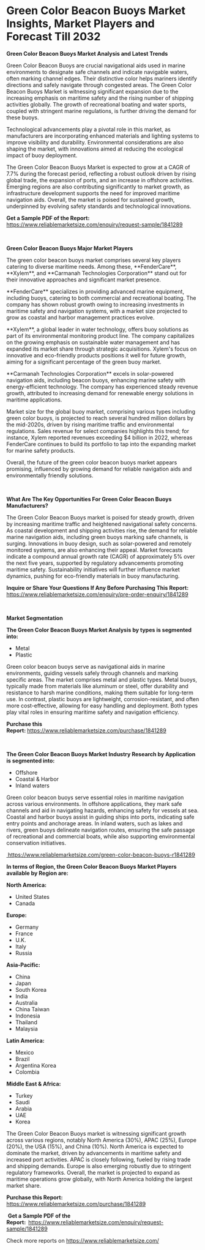 <p><h1>Green Color Beacon Buoys Market Insights, Market Players and Forecast Till 2032</h1></p><p><strong>Green Color Beacon Buoys Market Analysis and Latest Trends</strong></p>
<p><p>Green Color Beacon Buoys are crucial navigational aids used in marine environments to designate safe channels and indicate navigable waters, often marking channel edges. Their distinctive color helps mariners identify directions and safely navigate through congested areas. The Green Color Beacon Buoys Market is witnessing significant expansion due to the increasing emphasis on maritime safety and the rising number of shipping activities globally. The growth of recreational boating and water sports, coupled with stringent marine regulations, is further driving the demand for these buoys.</p><p>Technological advancements play a pivotal role in this market, as manufacturers are incorporating enhanced materials and lighting systems to improve visibility and durability. Environmental considerations are also shaping the market, with innovations aimed at reducing the ecological impact of buoy deployment.</p><p>The Green Color Beacon Buoys Market is expected to grow at a CAGR of 7.7% during the forecast period, reflecting a robust outlook driven by rising global trade, the expansion of ports, and an increase in offshore activities. Emerging regions are also contributing significantly to market growth, as infrastructure development supports the need for improved maritime navigation aids. Overall, the market is poised for sustained growth, underpinned by evolving safety standards and technological innovations.</p></p>
<p><strong>Get a Sample PDF of the Report:&nbsp;</strong> <a href="https://www.reliablemarketsize.com/enquiry/request-sample/1841289?utm_campaign=3248&utm_medium=2&utm_source=Github&utm_content=ia&utm_term=12042025&utm_id=green-color-beacon-buoys">https://www.reliablemarketsize.com/enquiry/request-sample/1841289</a></p>
<p>&nbsp;</p>
<p><strong>Green Color Beacon Buoys Major Market Players</strong></p>
<p><p>The green color beacon buoys market comprises several key players catering to diverse maritime needs. Among these, **FenderCare**, **Xylem**, and **Carmanah Technologies Corporation** stand out for their innovative approaches and significant market presence.</p><p>**FenderCare** specializes in providing advanced marine equipment, including buoys, catering to both commercial and recreational boating. The company has shown robust growth owing to increasing investments in maritime safety and navigation systems, with a market size projected to grow as coastal and harbor management practices evolve.</p><p>**Xylem**, a global leader in water technology, offers buoy solutions as part of its environmental monitoring product line. The company capitalizes on the growing emphasis on sustainable water management and has expanded its market share through strategic acquisitions. Xylem's focus on innovative and eco-friendly products positions it well for future growth, aiming for a significant percentage of the green buoy market.</p><p>**Carmanah Technologies Corporation** excels in solar-powered navigation aids, including beacon buoys, enhancing marine safety with energy-efficient technology. The company has experienced steady revenue growth, attributed to increasing demand for renewable energy solutions in maritime applications.</p><p>Market size for the global buoy market, comprising various types including green color buoys, is projected to reach several hundred million dollars by the mid-2020s, driven by rising maritime traffic and environmental regulations. Sales revenue for select companies highlights this trend; for instance, Xylem reported revenues exceeding $4 billion in 2022, whereas FenderCare continues to build its portfolio to tap into the expanding market for marine safety products.</p><p>Overall, the future of the green color beacon buoys market appears promising, influenced by growing demand for reliable navigation aids and environmentally friendly solutions.</p></p>
<p>&nbsp;</p>
<p><strong>What Are The Key Opportunities For Green Color Beacon Buoys Manufacturers?</strong></p>
<p><p>The Green Color Beacon Buoys market is poised for steady growth, driven by increasing maritime traffic and heightened navigational safety concerns. As coastal development and shipping activities rise, the demand for reliable marine navigation aids, including green buoys marking safe channels, is surging. Innovations in buoy design, such as solar-powered and remotely monitored systems, are also enhancing their appeal. Market forecasts indicate a compound annual growth rate (CAGR) of approximately 5% over the next five years, supported by regulatory advancements promoting maritime safety. Sustainability initiatives will further influence market dynamics, pushing for eco-friendly materials in buoy manufacturing.</p></p>
<p><strong>Inquire or Share Your Questions If Any Before Purchasing This Report:</strong> <a href="https://www.reliablemarketsize.com/enquiry/pre-order-enquiry/1841289?utm_campaign=3248&utm_medium=2&utm_source=Github&utm_content=ia&utm_term=12042025&utm_id=green-color-beacon-buoys">https://www.reliablemarketsize.com/enquiry/pre-order-enquiry/1841289</a></p>
<p>&nbsp;</p>
<p><strong>Market Segmentation</strong></p>
<p><strong>The Green Color Beacon Buoys Market Analysis by types is segmented into:</strong></p>
<p><ul><li>Metal</li><li>Plastic</li></ul></p>
<p><p>Green color beacon buoys serve as navigational aids in marine environments, guiding vessels safely through channels and marking specific areas. The market comprises metal and plastic types. Metal buoys, typically made from materials like aluminum or steel, offer durability and resistance to harsh marine conditions, making them suitable for long-term use. In contrast, plastic buoys are lightweight, corrosion-resistant, and often more cost-effective, allowing for easy handling and deployment. Both types play vital roles in ensuring maritime safety and navigation efficiency.</p></p>
<p><strong>Purchase this Report:&nbsp;</strong><a href="https://www.reliablemarketsize.com/purchase/1841289?utm_campaign=3248&utm_medium=2&utm_source=Github&utm_content=ia&utm_term=12042025&utm_id=green-color-beacon-buoys">https://www.reliablemarketsize.com/purchase/1841289</a></p>
<p>&nbsp;</p>
<p><strong>The Green Color Beacon Buoys Market Industry Research by Application is segmented into:</strong></p>
<p><ul><li>Offshore</li><li>Coastal & Harbor</li><li>Inland waters</li></ul></p>
<p><p>Green color beacon buoys serve essential roles in maritime navigation across various environments. In offshore applications, they mark safe channels and aid in navigating hazards, enhancing safety for vessels at sea. Coastal and harbor buoys assist in guiding ships into ports, indicating safe entry points and anchorage areas. In inland waters, such as lakes and rivers, green buoys delineate navigation routes, ensuring the safe passage of recreational and commercial boats, while also supporting environmental conservation initiatives.</p></p>
<p><a href="https://www.reliablemarketsize.com/green-color-beacon-buoys-r1841289?utm_campaign=3248&utm_medium=2&utm_source=Github&utm_content=ia&utm_term=12042025&utm_id=green-color-beacon-buoys">&nbsp;https://www.reliablemarketsize.com/green-color-beacon-buoys-r1841289</a></p>
<p><strong>In terms of Region, the Green Color Beacon Buoys Market Players available by Region are:</strong></p>
<p>
    <p> <strong> North America: </strong>
        <ul>
            <li>United States</li>
            <li>Canada</li>
        </ul>
        </p> 
    <p> <strong> Europe: </strong>
        <ul>
            <li>Germany</li>
            <li>France</li>
            <li>U.K.</li>
            <li>Italy</li>
            <li>Russia</li>
        </ul>
        </p> 
    <p> <strong> Asia-Pacific: </strong>
        <ul>
            <li>China</li>
            <li>Japan</li>
            <li>South Korea</li>
            <li>India</li>
            <li>Australia</li>
            <li>China Taiwan</li>
            <li>Indonesia</li>
            <li>Thailand</li>
            <li>Malaysia</li>
        </ul>
        </p> 
    <p> <strong> Latin America: </strong>
        <ul>
            <li>Mexico</li>
            <li>Brazil</li>
            <li>Argentina Korea</li>
            <li>Colombia</li>
        </ul>
        </p> 
    <p> <strong> Middle East & Africa: </strong>
        <ul>
            <li>Turkey</li>
            <li>Saudi</li>
            <li>Arabia</li>
            <li>UAE</li>
            <li>Korea</li>
        </ul>
    </p>
    </p>
<p><p>The Green Color Beacon Buoys market is witnessing significant growth across various regions, notably North America (30%), APAC (25%), Europe (20%), the USA (15%), and China (10%). North America is expected to dominate the market, driven by advancements in maritime safety and increased port activities. APAC is closely following, fueled by rising trade and shipping demands. Europe is also emerging robustly due to stringent regulatory frameworks. Overall, the market is projected to expand as maritime operations grow globally, with North America holding the largest market share.</p></p>
<p><strong>Purchase this Report: </strong><a href="https://www.reliablemarketsize.com/purchase/1841289?utm_campaign=3248&utm_medium=2&utm_source=Github&utm_content=ia&utm_term=12042025&utm_id=green-color-beacon-buoys">https://www.reliablemarketsize.com/purchase/1841289</a></p>
<p>&nbsp;<strong>Get a Sample PDF of the Report:&nbsp;&nbsp;</strong><a href="https://www.reliablemarketsize.com/enquiry/request-sample/1841289?utm_campaign=3248&utm_medium=2&utm_source=Github&utm_content=ia&utm_term=12042025&utm_id=green-color-beacon-buoys">https://www.reliablemarketsize.com/enquiry/request-sample/1841289</a></p>
<p><strong></strong></p>
<p>Check more reports on <a href="https://www.reliablemarketsize.com/?utm_campaign=3248&utm_medium=2&utm_source=Github&utm_content=ia&utm_term=12042025&utm_id=green-color-beacon-buoys">https://www.reliablemarketsize.com/</a></p>